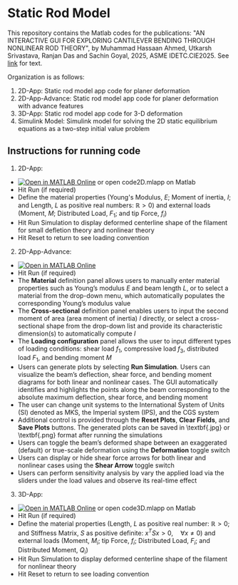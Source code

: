 # Static Rod Model

This repository contains the Matlab codes for the publications:
"AN INTERACTIVE GUI FOR EXPLORING CANTILEVER BENDING THROUGH NONLINEAR ROD THEORY", by Muhammad Hassaan Ahmed, Utkarsh Srivastava, Ranjan Das and Sachin Goyal, 2025, ASME IDETC.CIE2025. See [link](https://www.overleaf.com/project/67ce9f1a3f2d0bb77e847257) for text.

Organization is as follows:
1. 2D-App: Static rod model app code for planer deformation
2. 2D-App-Advance: Static rod model app code for planer deformation with advance features
3. 3D-App: Static rod model app code for 3-D deformation
4. Simulink Model: Simulink model for solving the 2D static equilibrium equations as a two-step initial value problem

## Instructions for running code 
1. 2D-App:
 * [![Open in MATLAB Online](https://www.mathworks.com/images/responsive/global/open-in-matlab-online.svg)](https://matlab.mathworks.com/open/github/v1?repo=mahmed271995/Static-Rod-Model-Codes-and-SImulink-Model&file=/2D-App/code2D.mlapp) or open code2D.mlapp on Matlab
 * Hit Run (if required)
 * Define the material properties (Young's Modulus, $E$; Moment of inertia, $I$; and Length, $L$ as positive real numbers: $\mathbb{R} > 0$) and external loads (Moment, $M$; Distributed Load, $F_1$; and tip Force, $f_i$)
 * Hit Run Simulation to display deformed centerline shape of the filament for small defletion theory and nonlinear theory
 * Hit Reset to return to see loading convention

2. 2D-App-Advance:
  * [![Open in MATLAB Online](https://www.mathworks.com/images/responsive/global/open-in-matlab-online.svg)](https://matlab.mathworks.com/open/github/v1?repo=mahmed271995/Static-Rod-Model-Codes-and-SImulink-Model&file=/2D-App-Advance/code2D_advance.mlapp)
  * Hit Run (if required)
  * The **Material** definition panel allows users to manually enter material properties such as Young’s modulus $E$ and beam length $L$, or to select a material from the drop-down menu, which automatically populates the corresponding Young’s modulus value
  * The **Cross-sectional** definition panel enables users to input the second moment of area (area moment of inertia) $I$ directly, or select a cross-sectional shape from the drop-down list and provide its characteristic dimension(s) to automatically compute $I$
  * The **Loading configuration** panel allows the user to input different types of loading conditions: shear load $f_1$, compressive load $f_3$, distributed load $F_1$, and bending moment $M$
  * Users can generate plots by selecting **Run Simulation**. Users can visualize the beam’s deflection, shear force, and bending moment diagrams for both linear and nonlinear cases. The GUI automatically identifies and highlights the points along the beam corresponding to the absolute maximum deflection, shear force, and bending moment
  * The user can change unit systems to the International System of Units (SI) denoted as MKS, the Imperial system (IPS), and the CGS system
  * Additional control is provided through the **Reset Plots**, **Clear Fields**, and **Save Plots** buttons. The generated plots can be saved in \textbf{.jpg} or \textbf{.png} format after running the simulations
  * Users can toggle the beam’s deformed shape between an exaggerated (default) or true-scale deformation using the **Deformation** toggle switch
  * Users can display or hide shear force arrows for both linear and nonlinear cases using the **Shear Arrow** toggle switch
  * Users can perform sensitivity analysis by vary the applied load via the sliders under the load values and observe its real-time effect

3. 3D-App:
 * [![Open in MATLAB Online](https://www.mathworks.com/images/responsive/global/open-in-matlab-online.svg)](https://matlab.mathworks.com/open/github/v1?repo=mahmed271995/Static-Rod-Model-Codes-and-SImulink-Model&file=/3D-App/code3D.mlapp) or open code3D.mlapp on Matlab
 * Hit Run (if required)
 * Define the material properties (Length, $L$ as positive real number: $\mathbb{R} > 0$; and Stiffness Matrix, $S$ as positive definite: $x^T S x > 0, \quad \forall x \neq 0$) and external loads (Moment, $M_i$; tip Force, $f_i$; Distributed Load, $F_i$; and Distributed Moment, $Q_i$)
 * Hit Run Simulation to display deformed centerline shape of the filament for nonlinear theory
 * Hit Reset to return to see loading convention







